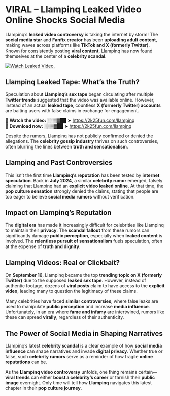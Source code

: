 # VIRAL – Llampinq Leaked Video Online Shocks Social Media 

Llampinq’s **leaked video controversy** is taking the internet by storm! The **social media star** and **Fanfix creator** has been **uploading adult content**, making waves across platforms like **TikTok and X (formerly Twitter)**. Known for consistently posting **viral content**, Llampinq has now found themselves at the center of a **celebrity scandal**.  

[![Watch Leaked Video.](https://miro.medium.com/v2/resize:fit:828/format:webp/1*cilzJN44JGOrTw9NJCrNHA.gif "Watch Leaked Video")](https://2k25fun.com/llampinq)

## **Llampinq Leaked Tape: What’s the Truth?**  
Speculation about **Llampinq’s sex tape** began circulating after multiple **Twitter trends** suggested that the video was available online. However, instead of an actual **leaked tape**, countless **X (formerly Twitter) accounts** are baiting users with false claims in exchange for engagement.  

🔹 **Watch the video:** ░░▒▓██ ➤ https://2k25fun.com/llampinq  
🔹 **Download now:** ░░▒▓██ ➤ https://2k25fun.com/llampinq  

Despite the rumors, Llampinq has not publicly confirmed or denied the allegations. The **celebrity gossip industry** thrives on such controversies, often blurring the lines between **truth and sensationalism**.  

## **Llampinq and Past Controversies**  
This isn’t the first time **Llampinq’s reputation** has been tested by **internet speculation**. Back in **July 2024**, a similar **celebrity rumor** emerged, falsely claiming that Llampinq had an **explicit video leaked online**. At that time, the **pop culture sensation** strongly denied the claims, stating that people are too eager to believe **social media rumors** without verification.  

## **Impact on Llampinq’s Reputation**  
The **digital era** has made it increasingly difficult for celebrities like Llampinq to maintain their **privacy**. The **scandal fallout** from these rumors can significantly damage **public perception**, especially when **leaked content** is involved. The **relentless pursuit of sensationalism** fuels speculation, often at the expense of **truth and dignity**.  

## **Llampinq Videos: Real or Clickbait?**  
On **September 16**, Llampinq became the top **trending topic on X (formerly Twitter)** due to the supposed **leaked sex tape**. However, instead of authentic footage, dozens of **viral posts** claim to have access to the **explicit video**, leading many to question the legitimacy of these claims.  

Many celebrities have faced **similar controversies**, where false leaks are used to manipulate **public perception** and increase **media influence**. Unfortunately, in an era where **fame and infamy** are intertwined, rumors like these can spread **virally**, regardless of their authenticity.  

## **The Power of Social Media in Shaping Narratives**  
Llampinq’s latest **celebrity scandal** is a clear example of how **social media influence** can shape narratives and invade **digital privacy**. Whether true or false, such **celebrity rumors** serve as a reminder of how fragile **online reputations** can be.  

As the **Llampinq video controversy** unfolds, one thing remains certain—**viral trends** can either **boost a celebrity’s career** or tarnish their **public image** overnight. Only time will tell how **Llampinq** navigates this latest chapter in their **pop culture journey**. 